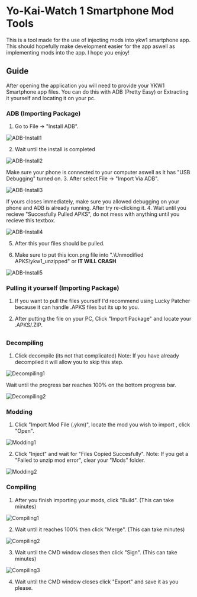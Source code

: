 # Yo-Kai-Watch 1 Smartphone Mod Tools
This is a tool made for the use of injecting mods into ykw1 smartphone app. This should hopefully make development easier for the app aswell as implementing mods into the app. I hope you enjoy!

## Guide
After opening the application you will need to provide your YKW1 Smartphone app files. You can do this with ADB (Pretty Easy) or Extracting it yourself and locating it on your pc.

### ADB (Importing Package)
1. Go to File -> "Install ADB".

![ADB-Install1](docs/1.png)

2. Wait until the install is completed

![ADB-Install2](docs/2.png)

Make sure your phone is connected to your computer aswell as it has "USB Debugging" turned on.
3. After select File -> "Import Via ADB".

![ADB-Install3](docs/3.png)

If yours closes immediately, make sure you allowed debugging on your phone and ADB is already running. After try re-clicking it.
4. Wait until you recieve "Succesfully Pulled APKS", do not mess with anything until you recieve this textbox.

![ADB-Install4](docs/4.png)

5. After this your files should be pulled.

6. Make sure to put this icon.png file into ".\Unmodified APKS\ykw1_unzipped" or **IT WILL CRASH**

![ADB-Install5](docs/icon.png)

### Pulling it yourself (Importing Package)
1. If you want to pull the files yourself I'd recommend using Lucky Patcher because it can handle .APKS files but its up to you.

2. After putting the file on your PC, Click "Import Package" and locate your .APKS/.ZIP.

##

### Decompiling

1. Click decompile (its not that complicated)
Note: If you have already decompiled it will allow you to skip this step.

![Decompiling1](docs/5.png)

Wait until the progress bar reaches 100% on the bottom progress bar.

![Decompiling2](docs/6.png)

### Modding
1. Click "Import Mod File (.ykm)", locate the mod you wish to import , click "Open".

![Modding1](docs/7.png)

2. Click "Inject" and wait for "Files Copied Succesfully".
Note: If you get a "Failed to unzip mod error", clear your "Mods" folder.

![Modding2](docs/8.png)

### Compiling
1. After you finish importing your mods, click "Build". (This can take minutes)

![Compiling1](docs/9.png)

2. Wait until it reaches 100% then click "Merge". (This can take minutes)

![Compiling2](docs/10.png)

3. Wait until the CMD window closes then click "Sign". (This can take minutes)

![Compiling3](docs/11.png)

4. Wait until the CMD window closes click "Export" and save it as you please.
